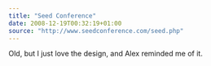 ```yaml
---
title: "Seed Conference"
date: 2008-12-19T00:32:19+01:00
source: "http://www.seedconference.com/seed.php"
---
```


Old, but I just love the design, and Alex reminded me of it.
